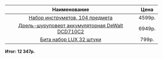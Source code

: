 |Наименование| Цена|
|:-----:|:-----:|
|[Набор инструметов, 104 предмета](http://www.obi.ru/decom/product/%D0%9D%D0%B0%D0%B1%D0%BE%D1%80_%D0%B8%D0%BD%D1%81%D1%82%D1%80%D1%83%D0%BC%D0%B5%D0%BD%D1%82%D0%BE%D0%B2_LUX_104_%D0%BF%D1%80%D0%B5%D0%B4%D0%BC%D0%B5%D1%82%D0%B0/3390234&position=8&pageNum=1&pageSize=24)|4599p.|
|[Дрель-шуруповерт аккумуляторная DeWalt DCD710C2](http://www.obi.ru/decom/product/%D0%94%D1%80%D0%B5%D0%BB%D1%8C-%D1%88%D1%83%D1%80%D1%83%D0%BF%D0%BE%D0%B2%D0%B5%D1%80%D1%82_%D0%B0%D0%BA%D0%BA%D1%83%D0%BC%D1%83%D0%BB%D1%8F%D1%82%D0%BE%D1%80%D0%BD%D0%B0%D1%8F_DeWalt_DCD710C2/3365715&position=13&pageNum=1&pageSize=24)|6949p.|
|[Бита набор LUX 32 штуки](http://www.obi.ru/decom/product/%D0%91%D0%B8%D1%82%D0%B0%20%D0%BD%D0%B0%D0%B1%D0%BE%D1%80%20LUX%2032%20%D1%88%D1%82%D1%83%D0%BA%D0%B8/3115078?isi=true)|799p.|


**Итог: 12 347р.**
